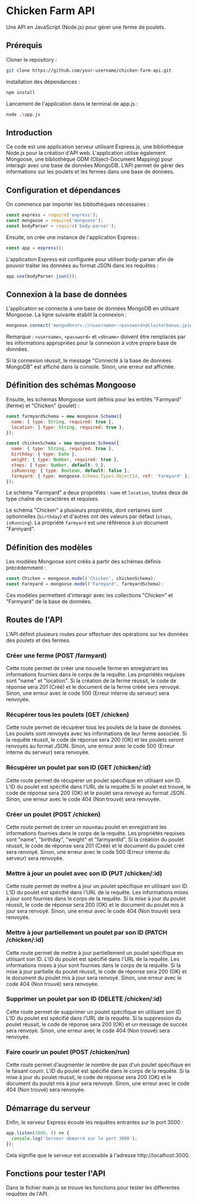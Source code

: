 # Chicken Farm API

Une API en JavaScript (Node.js) pour gérer une ferme de poulets.

## Prérequis

Cloner le repository : 
```bash
git clone https://github.com/your-username/chicken-farm-api.git
```
Installation des dépendances :
```bash
npm install
```
Lancement de l'application dans le terminal de app.js :
```bash
node .\app.js
```

## Introduction

Ce code est une application serveur utilisant Express.js, une bibliothèque Node.js pour la création d'API web. L'application utilise également Mongoose, une bibliothèque ODM (Object-Document Mapping) pour interagir avec une base de données MongoDB. L'API permet de gérer des informations sur les poulets et les fermes dans une base de données.


## Configuration et dépendances

On commence par importer les bibliothèques nécessaires : 
```javascript
const express = require('express');
const mongoose = require('mongoose');
const bodyParser = require('body-parser');
```   
Ensuite, on crée une instance de l'application Express :
```javascript
const app = express();
```
L'application Express est configurée pour utiliser body-parser afin de pouvoir traiter les données au format JSON dans les requêtes :
```javascript
app.use(bodyParser.json());
```
## Connexion à la base de données

L'application se connecte à une base de données MongoDB en utilisant Mongoose. La ligne suivante établit la connexion :
```javascript
mongoose.connect('mongodb+srv://<username>:<password>@clusterbonus.jpiewxb.mongodb.net/<dbname>?retryWrites=true&w=majority', { useNewUrlParser: true, useUnifiedTopology: true })
```
Remarque : `<username>`, `<password>` et `<dbname>` doivent être remplacés par les informations appropriées pour la connexion à votre propre base de données.

Si la connexion réussit, le message "Connecté à la base de données MongoDB" est affiché dans la console. Sinon, une erreur est affichée.

## Définition des schémas Mongoose

Ensuite, les schémas Mongoose sont définis pour les entités "Farmyard" (ferme) et "Chicken" (poulet) :
```javascript
const farmyardSchema = new mongoose.Schema({
  name: { type: String, required: true },
  location: { type: String, required: true },
});

const chickenSchema = new mongoose.Schema({
  name: { type: String, required: true },
  birthday: { type: Date },
  weight: { type: Number, required: true },
  steps: { type: Number, default: 0 },
  isRunning: { type: Boolean, default: false },
  farmyard: { type: mongoose.Schema.Types.ObjectId, ref: 'Farmyard' },
});
```
Le schéma "Farmyard" a deux propriétés : `name` et `location`, toutes deux de type chaîne de caractères et requises.

Le schéma "Chicken" a plusieurs propriétés, dont certaines sont optionnelles (`birthday`) et d'autres ont des valeurs par défaut (`steps`, `isRunning`). La propriété `farmyard` est une référence à un document "Farmyard".

## Définition des modèles

Les modèles Mongoose sont créés à partir des schémas définis précédemment :
```javascript
const Chicken = mongoose.model('Chicken', chickenSchema);
const Farmyard = mongoose.model('Farmyard', farmyardSchema);
```
Ces modèles permettent d'interagir avec les collections "Chicken" et "Farmyard" de la base de données.

## Routes de l'API

L'API définit plusieurs routes pour effectuer des opérations sur les données des poulets et des fermes.

### Créer une ferme (POST /farmyard)

Cette route permet de créer une nouvelle ferme en enregistrant les informations fournies dans le corps de la requête. Les propriétés requises sont "name" et "location". Si la création de la ferme réussit, le code de réponse sera 201 (Créé) et le document de la ferme créée sera renvoyé. Sinon, une erreur avec le code 500 (Erreur interne du serveur) sera renvoyée.

### Récupérer tous les poulets (GET /chicken)

Cette route permet de récupérer tous les poulets de la base de données. Les poulets sont renvoyés avec les informations de leur ferme associée. Si la requête réussit, le code de réponse sera 200 (OK) et les poulets seront renvoyés au format JSON. Sinon, une erreur avec le code 500 (Erreur interne du serveur) sera renvoyée.

### Récupérer un poulet par son ID (GET /chicken/:id)

Cette route permet de récupérer un poulet spécifique en utilisant son ID. L'ID du poulet est spécifié dans l'URL de la requête.Si le poulet est trouvé, le code de réponse sera 200 (OK) et le poulet sera renvoyé au format JSON. Sinon, une erreur avec le code 404 (Non trouvé) sera renvoyée.

### Créer un poulet (POST /chicken)

Cette route permet de créer un nouveau poulet en enregistrant les informations fournies dans le corps de la requête. Les propriétés requises sont "name", "birthday", "weight" et "farmyardId". Si la création du poulet réussit, le code de réponse sera 201 (Créé) et le document du poulet créé sera renvoyé. Sinon, une erreur avec le code 500 (Erreur interne du serveur) sera renvoyée.

### Mettre à jour un poulet avec son ID (PUT /chicken/:id)

Cette route permet de mettre à jour un poulet spécifique en utilisant son ID. L'ID du poulet est spécifié dans l'URL de la requête. Les informations mises à jour sont fournies dans le corps de la requête. Si la mise à jour du poulet réussit, le code de réponse sera 200 (OK) et le document du poulet mis à jour sera renvoyé. Sinon, une erreur avec le code 404 (Non trouvé) sera renvoyée.

### Mettre à jour partiellement un poulet par son ID (PATCH /chicken/:id)

Cette route permet de mettre à jour partiellement un poulet spécifique en utilisant son ID. L'ID du poulet est spécifié dans l'URL de la requête. Les informations mises à jour sont fournies dans le corps de la requête. Si la mise à jour partielle du poulet réussit, le code de réponse sera 200 (OK) et le document du poulet mis à jour sera renvoyé. Sinon, une erreur avec le code 404 (Non trouvé) sera renvoyée.

### Supprimer un poulet par son ID (DELETE /chicken/:id)

Cette route permet de supprimer un poulet spécifique en utilisant son ID. L'ID du poulet est spécifié dans l'URL de la requête. Si la suppression du poulet réussit, le code de réponse sera 200 (OK) et un message de succès sera renvoyé. Sinon, une erreur avec le code 404 (Non trouvé) sera renvoyée.

### Faire courir un poulet (POST /chicken/run)

Cette route permet d'augmenter le nombre de pas d'un poulet spécifique en le faisant courir. L'ID du poulet est spécifié dans le corps de la requête. Si la mise à jour du poulet réussit, le code de réponse sera 200 (OK) et le document du poulet mis à jour sera renvoyé. Sinon, une erreur avec le code 404 (Non trouvé) sera renvoyée.

## Démarrage du serveur

Enfin, le serveur Express écoute les requêtes entrantes sur le port 3000 :
```javascript
app.listen(3000, () => {
  console.log('Serveur démarré sur le port 3000');
});
```
Cela signifie que le serveur est accessible à l'adresse http://localhost:3000.

## Fonctions pour tester l'API

Dans le fichier main.js se trouve les fonctions pour tester les differentes requêtes de l'API.

